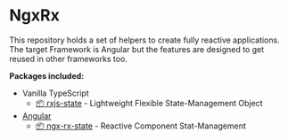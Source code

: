 # NgxRx

This repository holds a set of helpers to create fully reactive applications. 
The target Framework is Angular but the features are designed to get reused in other frameworks too.

**Packages included:**
- Vanilla TypeScript
  - [📦 rxjs-state](https://github.com/BioPhoton/ngx-rx/tree/master/libs/rxjs-state) - Lightweight Flexible State-Management Object
- [Angular](https://angular.io)
  - [📦 ngx-rx-state](https://github.com/BioPhoton/ngx-rx/tree/master/libs/ngx-rx-state) - Reactive Component Stat-Management
  
 
